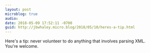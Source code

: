 ```yaml
---
layout: post
microblog: true
audio: 
date: 2018-05-09 17:52:11 -0700
guid: http://jbwhaley.micro.blog/2018/05/10/heres-a-tip.html
---
```

Here's a tip: never volunteer to do anything that involves parsing XML. You're welcome.
